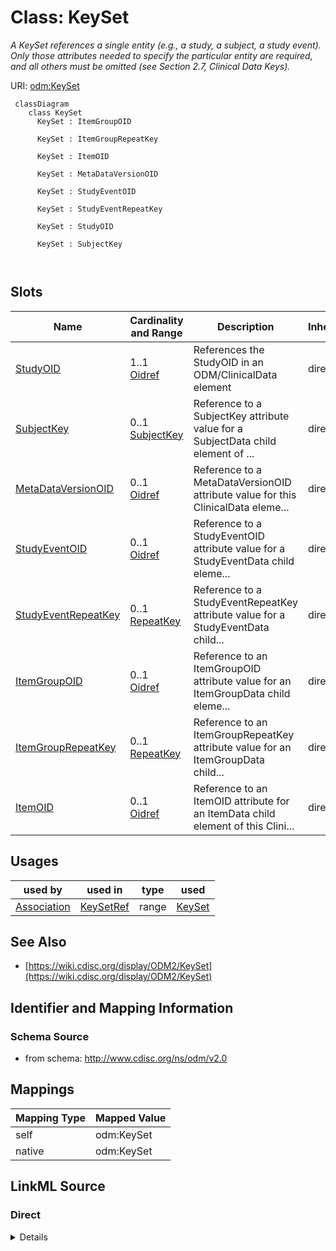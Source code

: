 # Class: KeySet


_A KeySet references a single entity (e.g., a study, a subject, a study event). Only those attributes needed to specify the particular entity are required, and all others must be omitted (see Section 2.7, Clinical Data Keys)._





URI: [odm:KeySet](http://www.cdisc.org/ns/odm/v2.0/KeySet)



```mermaid
 classDiagram
    class KeySet
      KeySet : ItemGroupOID
        
      KeySet : ItemGroupRepeatKey
        
      KeySet : ItemOID
        
      KeySet : MetaDataVersionOID
        
      KeySet : StudyEventOID
        
      KeySet : StudyEventRepeatKey
        
      KeySet : StudyOID
        
      KeySet : SubjectKey
        
      
```




<!-- no inheritance hierarchy -->


## Slots

| Name | Cardinality and Range | Description | Inheritance |
| ---  | --- | --- | --- |
| [StudyOID](StudyOID.md) | 1..1 <br/> [Oidref](Oidref.md) | References the StudyOID in an ODM/ClinicalData element | direct |
| [SubjectKey](SubjectKey.md) | 0..1 <br/> [SubjectKey](SubjectKey.md) | Reference to a SubjectKey attribute value for a SubjectData child element of ... | direct |
| [MetaDataVersionOID](MetaDataVersionOID.md) | 0..1 <br/> [Oidref](Oidref.md) | Reference to a MetaDataVersionOID attribute value for this ClinicalData eleme... | direct |
| [StudyEventOID](StudyEventOID.md) | 0..1 <br/> [Oidref](Oidref.md) | Reference to a StudyEventOID attribute value for a StudyEventData child eleme... | direct |
| [StudyEventRepeatKey](StudyEventRepeatKey.md) | 0..1 <br/> [RepeatKey](RepeatKey.md) | Reference to a StudyEventRepeatKey attribute value for a StudyEventData child... | direct |
| [ItemGroupOID](ItemGroupOID.md) | 0..1 <br/> [Oidref](Oidref.md) | Reference to an ItemGroupOID attribute value for an ItemGroupData child eleme... | direct |
| [ItemGroupRepeatKey](ItemGroupRepeatKey.md) | 0..1 <br/> [RepeatKey](RepeatKey.md) | Reference to an ItemGroupRepeatKey attribute value for an ItemGroupData child... | direct |
| [ItemOID](ItemOID.md) | 0..1 <br/> [Oidref](Oidref.md) | Reference to an ItemOID attribute for an ItemData child element of this Clini... | direct |





## Usages

| used by | used in | type | used |
| ---  | --- | --- | --- |
| [Association](Association.md) | [KeySetRef](KeySetRef.md) | range | [KeySet](KeySet.md) |






## See Also

* [https://wiki.cdisc.org/display/ODM2/KeySet](https://wiki.cdisc.org/display/ODM2/KeySet)

## Identifier and Mapping Information







### Schema Source


* from schema: http://www.cdisc.org/ns/odm/v2.0





## Mappings

| Mapping Type | Mapped Value |
| ---  | ---  |
| self | odm:KeySet |
| native | odm:KeySet |





## LinkML Source

<!-- TODO: investigate https://stackoverflow.com/questions/37606292/how-to-create-tabbed-code-blocks-in-mkdocs-or-sphinx -->

### Direct

<details>
```yaml
name: KeySet
description: A KeySet references a single entity (e.g., a study, a subject, a study
  event). Only those attributes needed to specify the particular entity are required,
  and all others must be omitted (see Section 2.7, Clinical Data Keys).
from_schema: http://www.cdisc.org/ns/odm/v2.0
see_also:
- https://wiki.cdisc.org/display/ODM2/KeySet
slots:
- StudyOID
- SubjectKey
- MetaDataVersionOID
- StudyEventOID
- StudyEventRepeatKey
- ItemGroupOID
- ItemGroupRepeatKey
- ItemOID
slot_usage:
  StudyOID:
    name: StudyOID
    description: References the StudyOID in an ODM/ClinicalData element.
    comments:
    - Matches the Association/@StudyOID.
    domain_of:
    - Include
    - SourceItem
    - AdminData
    - MetaDataVersionRef
    - ReferenceData
    - ClinicalData
    - Association
    - KeySet
    range: oidref
    required: true
  SubjectKey:
    name: SubjectKey
    description: Reference to a SubjectKey attribute value for a SubjectData child
      element of this ClinicalData element.
    comments:
    - 'Optional

      Matches the SubjectKey attribute for a ClinicalData/SubjectData element.'
    domain_of:
    - SubjectData
    - KeySet
    range: subjectKey
  MetaDataVersionOID:
    name: MetaDataVersionOID
    description: Reference to a MetaDataVersionOID attribute value for this ClinicalData
      element.
    comments:
    - 'Optional

      Matches the MetaDataVersionOID attribute for this ClinicalData element.'
    domain_of:
    - Include
    - SourceItem
    - MetaDataVersionRef
    - ReferenceData
    - ClinicalData
    - Association
    - KeySet
    range: oidref
  StudyEventOID:
    name: StudyEventOID
    description: Reference to a StudyEventOID attribute value for a StudyEventData
      child element of this ClinicalData/SubjectData element.
    comments:
    - 'Optional

      Matches the StudyEventOID attribute for a StudyEventData child element of this
      ClinicalData/SubjectData element.'
    domain_of:
    - StudyEventRef
    - AbsoluteTimingConstraint
    - StudyEventData
    - KeySet
    range: oidref
  StudyEventRepeatKey:
    name: StudyEventRepeatKey
    description: Reference to a StudyEventRepeatKey attribute value for a StudyEventData
      child element of this ClinicalData/SubjectData/StudyEventData element.
    comments:
    - 'Optional

      Matches the StudyEventRepeatKey attribute for this ClinicalData/SubjectData/StudyEventData
      element.'
    domain_of:
    - StudyEventData
    - KeySet
    range: repeatKey
  ItemGroupOID:
    name: ItemGroupOID
    description: Reference to an ItemGroupOID attribute value for an ItemGroupData
      child element of this ClinicalData/SubjectData/StudyEventData element.
    comments:
    - 'Optional

      Matches the ItemGroupOID attribute for an ItemGroupData child of this ClinicalData/SubjectData/StudyEventData.'
    domain_of:
    - ItemGroupRef
    - SourceItem
    - ItemGroupData
    - KeySet
    range: oidref
  ItemGroupRepeatKey:
    name: ItemGroupRepeatKey
    description: 'Reference to an ItemGroupRepeatKey attribute value for an ItemGroupData
      child element of this ClinicalData/SubjectData/StudyEventData element. '
    comments:
    - '(Optional

      Matches the ItemGroupRepeatKey value for this ClinicalData/SubjectData/StudyEventData/ItemGroupData
      element.'
    domain_of:
    - ItemGroupData
    - KeySet
    range: repeatKey
  ItemOID:
    name: ItemOID
    description: Reference to an ItemOID attribute for an ItemData child element of
      this ClinicalData/SubjectData/StudyEventData/ItemGroupData element.
    comments:
    - 'Optional

      Matches the ItemOID for an ItemData child of this ClinicalData/SubjectData/StudyEventData/ItemGroupData
      element.'
    domain_of:
    - ItemRef
    - SourceItem
    - RangeCheck
    - ItemData
    - KeySet
    range: oidref
class_uri: odm:KeySet

```
</details>

### Induced

<details>
```yaml
name: KeySet
description: A KeySet references a single entity (e.g., a study, a subject, a study
  event). Only those attributes needed to specify the particular entity are required,
  and all others must be omitted (see Section 2.7, Clinical Data Keys).
from_schema: http://www.cdisc.org/ns/odm/v2.0
see_also:
- https://wiki.cdisc.org/display/ODM2/KeySet
slot_usage:
  StudyOID:
    name: StudyOID
    description: References the StudyOID in an ODM/ClinicalData element.
    comments:
    - Matches the Association/@StudyOID.
    domain_of:
    - Include
    - SourceItem
    - AdminData
    - MetaDataVersionRef
    - ReferenceData
    - ClinicalData
    - Association
    - KeySet
    range: oidref
    required: true
  SubjectKey:
    name: SubjectKey
    description: Reference to a SubjectKey attribute value for a SubjectData child
      element of this ClinicalData element.
    comments:
    - 'Optional

      Matches the SubjectKey attribute for a ClinicalData/SubjectData element.'
    domain_of:
    - SubjectData
    - KeySet
    range: subjectKey
  MetaDataVersionOID:
    name: MetaDataVersionOID
    description: Reference to a MetaDataVersionOID attribute value for this ClinicalData
      element.
    comments:
    - 'Optional

      Matches the MetaDataVersionOID attribute for this ClinicalData element.'
    domain_of:
    - Include
    - SourceItem
    - MetaDataVersionRef
    - ReferenceData
    - ClinicalData
    - Association
    - KeySet
    range: oidref
  StudyEventOID:
    name: StudyEventOID
    description: Reference to a StudyEventOID attribute value for a StudyEventData
      child element of this ClinicalData/SubjectData element.
    comments:
    - 'Optional

      Matches the StudyEventOID attribute for a StudyEventData child element of this
      ClinicalData/SubjectData element.'
    domain_of:
    - StudyEventRef
    - AbsoluteTimingConstraint
    - StudyEventData
    - KeySet
    range: oidref
  StudyEventRepeatKey:
    name: StudyEventRepeatKey
    description: Reference to a StudyEventRepeatKey attribute value for a StudyEventData
      child element of this ClinicalData/SubjectData/StudyEventData element.
    comments:
    - 'Optional

      Matches the StudyEventRepeatKey attribute for this ClinicalData/SubjectData/StudyEventData
      element.'
    domain_of:
    - StudyEventData
    - KeySet
    range: repeatKey
  ItemGroupOID:
    name: ItemGroupOID
    description: Reference to an ItemGroupOID attribute value for an ItemGroupData
      child element of this ClinicalData/SubjectData/StudyEventData element.
    comments:
    - 'Optional

      Matches the ItemGroupOID attribute for an ItemGroupData child of this ClinicalData/SubjectData/StudyEventData.'
    domain_of:
    - ItemGroupRef
    - SourceItem
    - ItemGroupData
    - KeySet
    range: oidref
  ItemGroupRepeatKey:
    name: ItemGroupRepeatKey
    description: 'Reference to an ItemGroupRepeatKey attribute value for an ItemGroupData
      child element of this ClinicalData/SubjectData/StudyEventData element. '
    comments:
    - '(Optional

      Matches the ItemGroupRepeatKey value for this ClinicalData/SubjectData/StudyEventData/ItemGroupData
      element.'
    domain_of:
    - ItemGroupData
    - KeySet
    range: repeatKey
  ItemOID:
    name: ItemOID
    description: Reference to an ItemOID attribute for an ItemData child element of
      this ClinicalData/SubjectData/StudyEventData/ItemGroupData element.
    comments:
    - 'Optional

      Matches the ItemOID for an ItemData child of this ClinicalData/SubjectData/StudyEventData/ItemGroupData
      element.'
    domain_of:
    - ItemRef
    - SourceItem
    - RangeCheck
    - ItemData
    - KeySet
    range: oidref
attributes:
  StudyOID:
    name: StudyOID
    description: References the StudyOID in an ODM/ClinicalData element.
    comments:
    - Matches the Association/@StudyOID.
    from_schema: http://www.cdisc.org/ns/odm/v2.0
    rank: 1000
    alias: StudyOID
    owner: KeySet
    domain_of:
    - Include
    - SourceItem
    - AdminData
    - MetaDataVersionRef
    - ReferenceData
    - ClinicalData
    - Association
    - KeySet
    range: oidref
    required: true
  SubjectKey:
    name: SubjectKey
    description: Reference to a SubjectKey attribute value for a SubjectData child
      element of this ClinicalData element.
    comments:
    - 'Optional

      Matches the SubjectKey attribute for a ClinicalData/SubjectData element.'
    from_schema: http://www.cdisc.org/ns/odm/v2.0
    rank: 1000
    alias: SubjectKey
    owner: KeySet
    domain_of:
    - SubjectData
    - KeySet
    range: subjectKey
  MetaDataVersionOID:
    name: MetaDataVersionOID
    description: Reference to a MetaDataVersionOID attribute value for this ClinicalData
      element.
    comments:
    - 'Optional

      Matches the MetaDataVersionOID attribute for this ClinicalData element.'
    from_schema: http://www.cdisc.org/ns/odm/v2.0
    rank: 1000
    alias: MetaDataVersionOID
    owner: KeySet
    domain_of:
    - Include
    - SourceItem
    - MetaDataVersionRef
    - ReferenceData
    - ClinicalData
    - Association
    - KeySet
    range: oidref
  StudyEventOID:
    name: StudyEventOID
    description: Reference to a StudyEventOID attribute value for a StudyEventData
      child element of this ClinicalData/SubjectData element.
    comments:
    - 'Optional

      Matches the StudyEventOID attribute for a StudyEventData child element of this
      ClinicalData/SubjectData element.'
    from_schema: http://www.cdisc.org/ns/odm/v2.0
    rank: 1000
    alias: StudyEventOID
    owner: KeySet
    domain_of:
    - StudyEventRef
    - AbsoluteTimingConstraint
    - StudyEventData
    - KeySet
    range: oidref
  StudyEventRepeatKey:
    name: StudyEventRepeatKey
    description: Reference to a StudyEventRepeatKey attribute value for a StudyEventData
      child element of this ClinicalData/SubjectData/StudyEventData element.
    comments:
    - 'Optional

      Matches the StudyEventRepeatKey attribute for this ClinicalData/SubjectData/StudyEventData
      element.'
    from_schema: http://www.cdisc.org/ns/odm/v2.0
    rank: 1000
    alias: StudyEventRepeatKey
    owner: KeySet
    domain_of:
    - StudyEventData
    - KeySet
    range: repeatKey
  ItemGroupOID:
    name: ItemGroupOID
    description: Reference to an ItemGroupOID attribute value for an ItemGroupData
      child element of this ClinicalData/SubjectData/StudyEventData element.
    comments:
    - 'Optional

      Matches the ItemGroupOID attribute for an ItemGroupData child of this ClinicalData/SubjectData/StudyEventData.'
    from_schema: http://www.cdisc.org/ns/odm/v2.0
    rank: 1000
    alias: ItemGroupOID
    owner: KeySet
    domain_of:
    - ItemGroupRef
    - SourceItem
    - ItemGroupData
    - KeySet
    range: oidref
  ItemGroupRepeatKey:
    name: ItemGroupRepeatKey
    description: 'Reference to an ItemGroupRepeatKey attribute value for an ItemGroupData
      child element of this ClinicalData/SubjectData/StudyEventData element. '
    comments:
    - '(Optional

      Matches the ItemGroupRepeatKey value for this ClinicalData/SubjectData/StudyEventData/ItemGroupData
      element.'
    from_schema: http://www.cdisc.org/ns/odm/v2.0
    rank: 1000
    alias: ItemGroupRepeatKey
    owner: KeySet
    domain_of:
    - ItemGroupData
    - KeySet
    range: repeatKey
  ItemOID:
    name: ItemOID
    description: Reference to an ItemOID attribute for an ItemData child element of
      this ClinicalData/SubjectData/StudyEventData/ItemGroupData element.
    comments:
    - 'Optional

      Matches the ItemOID for an ItemData child of this ClinicalData/SubjectData/StudyEventData/ItemGroupData
      element.'
    from_schema: http://www.cdisc.org/ns/odm/v2.0
    rank: 1000
    alias: ItemOID
    owner: KeySet
    domain_of:
    - ItemRef
    - SourceItem
    - RangeCheck
    - ItemData
    - KeySet
    range: oidref
class_uri: odm:KeySet

```
</details>